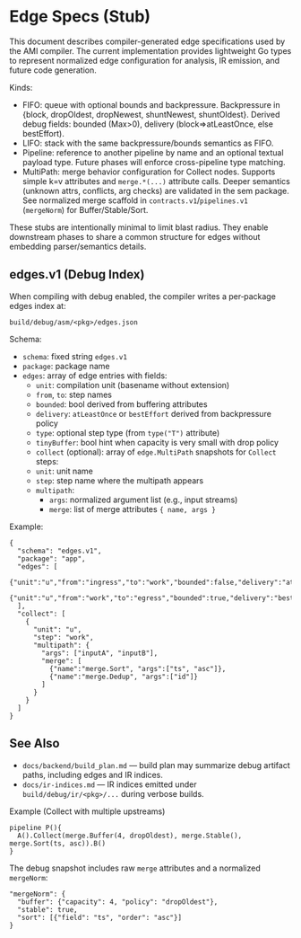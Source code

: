 # Edge Specs (Stub)

This document describes compiler-generated edge specifications used by the AMI compiler. The current implementation
provides lightweight Go types to represent normalized edge configuration for analysis, IR emission, and future code
generation.

Kinds:

- FIFO: queue with optional bounds and backpressure. Backpressure in {block, dropOldest, dropNewest, shuntNewest,
  shuntOldest}. Derived debug fields: bounded (Max>0), delivery (block=>atLeastOnce, else bestEffort).
- LIFO: stack with the same backpressure/bounds semantics as FIFO.
- Pipeline: reference to another pipeline by name and an optional textual payload type. Future phases will enforce
  cross-pipeline type matching.
 - MultiPath: merge behavior configuration for Collect nodes. Supports simple k=v attributes and `merge.*(...)`
   attribute calls. Deeper semantics (unknown attrs, conflicts, arg checks) are validated in the sem package. See
   normalized merge scaffold in `contracts.v1`/`pipelines.v1` (`mergeNorm`) for Buffer/Stable/Sort.

These stubs are intentionally minimal to limit blast radius. They enable downstream phases to share a common structure
for edges without embedding parser/semantics details.

## edges.v1 (Debug Index)

When compiling with debug enabled, the compiler writes a per‑package edges index at:

`build/debug/asm/<pkg>/edges.json`

Schema:

- `schema`: fixed string `edges.v1`
- `package`: package name
- `edges`: array of edge entries with fields:
  - `unit`: compilation unit (basename without extension)
  - `from`, `to`: step names
  - `bounded`: bool derived from buffering attributes
  - `delivery`: `atLeastOnce` or `bestEffort` derived from backpressure policy
  - `type`: optional step type (from `type("T")` attribute)
  - `tinyBuffer`: bool hint when capacity is very small with drop policy
  - `collect` (optional): array of `edge.MultiPath` snapshots for `Collect` steps:
  - `unit`: unit name
  - `step`: step name where the multipath appears
  - `multipath`:
    - `args`: normalized argument list (e.g., input streams)
    - `merge`: list of merge attributes `{ name, args }`

Example:

```
{
  "schema": "edges.v1",
  "package": "app",
  "edges": [
    {"unit":"u","from":"ingress","to":"work","bounded":false,"delivery":"atLeastOnce"},
    {"unit":"u","from":"work","to":"egress","bounded":true,"delivery":"bestEffort","type":"X","tinyBuffer":true}
  ],
  "collect": [
    {
      "unit": "u",
      "step": "work",
      "multipath": {
        "args": ["inputA", "inputB"],
        "merge": [
          {"name":"merge.Sort", "args":["ts", "asc"]},
          {"name":"merge.Dedup", "args":["id"]}
        ]
      }
    }
  ]
}
```

## See Also
- `docs/backend/build_plan.md` — build plan may summarize debug artifact paths, including edges and IR indices.
- `docs/ir-indices.md` — IR indices emitted under `build/debug/ir/<pkg>/...` during verbose builds.

Example (Collect with multiple upstreams)

```
pipeline P(){
  A().Collect(merge.Buffer(4, dropOldest), merge.Stable(), merge.Sort(ts, asc)).B()
}
```

The debug snapshot includes raw `merge` attributes and a normalized `mergeNorm`:

```
"mergeNorm": {
  "buffer": {"capacity": 4, "policy": "dropOldest"},
  "stable": true,
  "sort": [{"field": "ts", "order": "asc"}]
}
```
